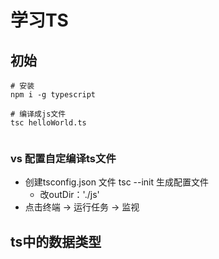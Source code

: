# 学习TS

## 初始

```shell
# 安装
npm i -g typescript

# 编译成js文件
tsc helloWorld.ts


```

### vs 配置自定编译ts文件

+ 创建tsconfig.json 文件 tsc --init 生成配置文件
  + 改outDir：'./js'
+ 点击终端 -> 运行任务 -> 监视

## ts中的数据类型

